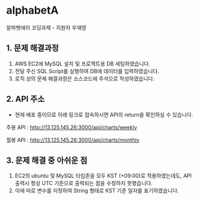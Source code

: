 # alphabetA
알파벳에이 코딩과제 - 지원자 우재영


## 1. 문제 해결과정

1) AWS EC2에 MySQL 설치 및 프로젝트용 DB 세팅하였습니다.
2) 전달 주신 SQL Script를 실행하여 DB에 데이터를 입력하였습니다.
3) 로직 상의 문제 해결과정은 소스코드에 주석으로 작성하였습니다. 

## 2. API 주소 

* 현재 배포 중이므로 아래 링크로 접속하시면 API의 return을 확인하실 수 있습니다. 

주봉 API : http://13.125.145.26:3000/api/charts/weekly

월봉 API : http://13.125.145.26:3000/api/charts/monthly


## 3. 문제 해결 중 아쉬운 점

1) EC2의 ubuntu 및 MySQL 타임존을 모두 KST (+09:00)로 적용하였는데도, API 출력시 항상 UTC 기준으로 출력되는 점을 수정하지 못했습니다.
2) 이에 따로 변수를 지정하여 String 형태로 KST 기준 일자를 표기하였습니다. 

